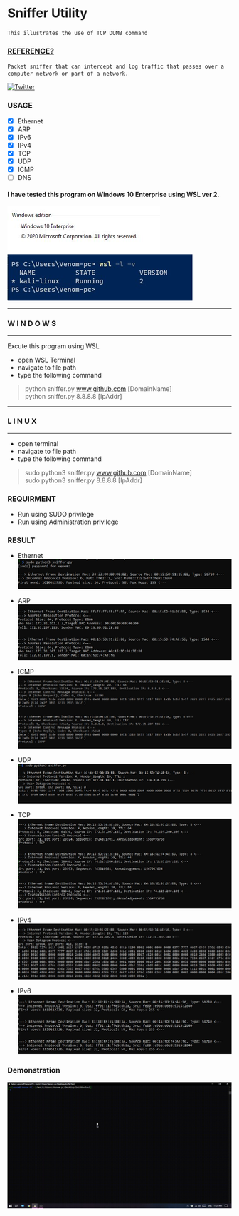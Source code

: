# Sniffer Utility
    This illustrates the use of TCP DUMB command

### [REFERENCE?](https://en.wikipedia.org/wiki/Packet_analyzer)
    Packet sniffer that can intercept and log traffic that passes over a computer network or part of a network.
  
[![Twitter](https://img.shields.io/badge/LinkedIn-0077B5?style=for-the-badge&logo=linkedin&logoColor=white)](https://www.linkedin.com/in/jadhusan24/) 

### USAGE 
- [x] Ethernet
- [x] ARP
- [x] IPv6
- [x] IPv4
- [x] TCP
- [x] UDP
- [x] ICMP
- [ ] DNS
  
#### I have tested this program on Windows 10 Enterprise using WSL ver 2.

![WinVer](./Screenshots/win.jpg) ![WinVer](./Screenshots/wsl.jpg)

-----------------------------------
###       W I N D O W S
-----------------------------------
Excute this program using WSL
- open WSL Terminal
- navigate to  file path
- type the following command
>python sniffer.py www.github.com [DomainName] <br/>
>python sniffer.py 8.8.8.8 [IpAddr] <br/>
-----------------------------------
###         L I N U X
-----------------------------------
- open terminal
- navigate to file path
- type the following command
>sudo python3 sniffer.py www.github.com [DomainName] <br/>
>sudo python3 sniffer.py 8.8.8.8 [IpAddr] <br/>

### REQUIRMENT
- Run using SUDO privilege
- Run using Administration privilege

### RESULT

- Ethernet
    ![WinVer](./Screenshots/1.jpg)

- ARP
    ![WinVer](./Screenshots/2.jpg)

- ICMP
    ![WinVer](./Screenshots/3.jpg)
    
- UDP
    ![WinVer](./Screenshots/4.jpg)

- TCP
    ![WinVer](./Screenshots/5.jpg)

- IPv4
    ![WinVer](./Screenshots/6.jpg)

- IPv6
    ![WinVer](./Screenshots/7.jpg)

### Demonstration 

![](/Screenshots/output.gif)
